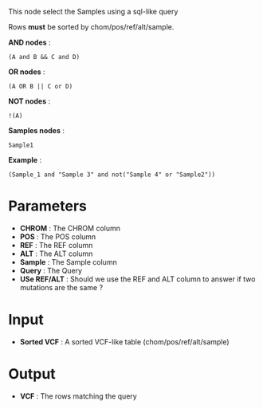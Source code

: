 This node select the Samples using a sql-like query

Rows  **must**  be sorted by chom/pos/ref/alt/sample.


**AND nodes** :
```
(A and B && C and D)
```


**OR nodes** :
```
(A OR B || C or D)
```


**NOT nodes** :
```
!(A)
```


**Samples nodes** :
```
Sample1
```


**Example** :
```
(Sample_1 and "Sample 3" and not("Sample 4" or "Sample2"))
```


# Parameters #


  * **CHROM** : The CHROM column
  * **POS** : The POS column
  * **REF** : The REF column
  * **ALT** : The ALT column
  * **Sample** : The Sample column
  * **Query** : The Query
  * **USe REF/ALT** : Should we use the REF and ALT column to answer if two mutations are the same ?

# Input #


  * **Sorted VCF** : A sorted VCF-like table (chom/pos/ref/alt/sample)


# Output #


  * **VCF** : The rows matching the query